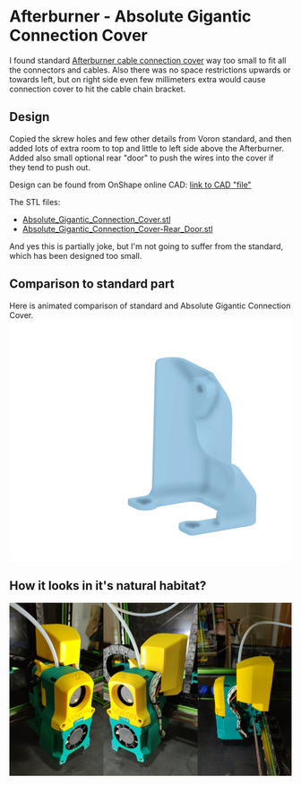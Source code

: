 # Afterburner - Absolute Gigantic Connection Cover

I found standard [Afterburner cable connection cover](https://github.com/VoronDesign/Voron-Afterburner/blob/master/STLs/Gantry/Direct_Feed/%5Ba%5D_connector_cover_24SW.stl) way too small to fit all the connectors and cables. Also there was no space restrictions upwards or towards left, but on right side even few millimeters extra would cause connection cover to hit the cable chain bracket.

## Design

Copied the skrew holes and few other details from Voron standard, and then added lots of extra room to top and little to left side above the Afterburner. Added also small optional rear "door" to push the wires into the cover if they tend to push out.

Design can be found from OnShape online CAD: [link to CAD "file"](https://github.com/VoronDesign/Voron-Afterburner/tree/master/STLs/Gantry/Printheads)

The STL files:
- [Absolute_Gigantic_Connection_Cover.stl](Absolute_Gigantic_Connection_Cover.stl)
- [Absolute_Gigantic_Connection_Cover-Rear_Door.stl](Absolute_Gigantic_Connection_Cover-Rear_Door.stl)

And yes this is partially joke, but I'm not going to suffer from the standard, which has been designed too small.

## Comparison to standard part

Here is animated comparison of standard and Absolute Gigantic Connection Cover.
![image](AB-AGCC.gif)

## How it looks in it's natural habitat?

![image](AB-AGCC_in_its_natural_habitat.jpg)
